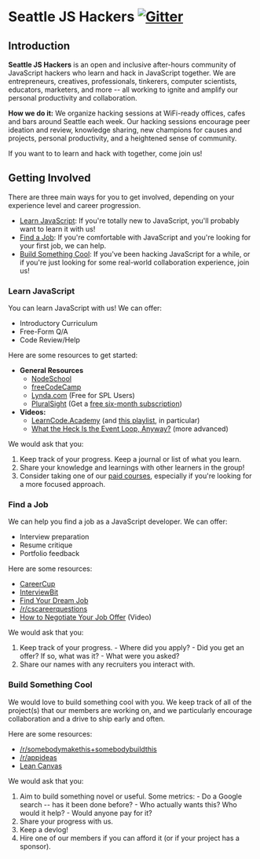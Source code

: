 # Seattle JS Hackers [![Gitter](https://badges.gitter.im/SeattleJSHackers/seattlejshackers.svg)](https://gitter.im/SeattleJSHackers/seattlejshackers?utm_source=badge&utm_medium=badge&utm_campaign=pr-badge)

## Introduction

**Seattle JS Hackers** is an open and inclusive after-hours community of JavaScript hackers who learn and hack in JavaScript together. We are entrepreneurs, creatives, professionals, tinkerers, computer scientists, educators, marketers, and more -- all working to ignite and amplify our personal productivity and collaboration.

**How we do it:** We organize hacking sessions at WiFi-ready offices, cafes and bars around Seattle each week. Our hacking sessions encourage peer ideation and review, knowledge sharing, new champions for causes and projects, personal productivity, and a heightened sense of community.

If you want to to learn and hack with together, come join us!


## Getting Involved

There are three main ways for you to get involved, depending on your experience level and career progression.

  - [Learn JavaScript](#learn-javascript): If you're totally new to JavaScript, you'll probably want to learn it with us!
  - [Find a Job](#find-a-job): If you're comfortable with JavaScript and you're looking for your first job, we can help.
  - [Build Something Cool](#build-something-cool): If you've been hacking JavaScript for a while, or if you're just looking for some real-world collaboration experience, join us!

### Learn JavaScript

You can learn JavaScript with us! We can offer:

  - Introductory Curriculum
  - Free-Form Q/A
  - Code Review/Help

Here are some resources to get started:

- **General Resources**
    - [NodeSchool](http://nodeschool.io/)
    - [freeCodeCamp](https://www.freecodecamp.com/)
    - [Lynda.com](https://www.spl.org/about-the-library/library-news-releases/lyndacom-319) (Free for SPL Users)
    - [PluralSight](https://www.pluralsight.com/) (Get a [free six-month subscription](https://absolute-sharepoint.com/2015/12/free-pluralsight-6-month-subscription.html))
- **Videos:**
    - [LearnCode.Academy](http://learncode.academy/) (and [this playlist](https://www.youtube.com/watch?v=JEq7Ehw-qk8&list=PLoYCgNOIyGABI011EYc-avPOsk1YsMUe_), in particular)
    - [What the Heck Is the Event Loop, Anyway?](https://www.youtube.com/watch?v=8aGhZQkoFbQ) (more advanced)

We would ask that you:

  1. Keep track of your progress. Keep a journal or list of what you learn.
  2. Share your knowledge and learnings with other learners in the group!
  3. Consider taking one of our [paid courses](http://www.galvanize.com/courses/javascript-foundations/), especially if you're looking for a more focused approach.


### Find a Job

We can help you find a job as a JavaScript developer. We can offer:

  - Interview preparation
  - Resume critique
  - Portfolio feedback

Here are some resources:

  - [CareerCup](https://www.careercup.com/)
  - [InterviewBit](https://www.interviewbit.com)
  - [Find Your Dream Job](http://www.iwillteachyoutoberich.com/find-your-dream-job/)
  - [/r/cscareerquestions](https://www.reddit.com/r/cscareerquestions/)
  - [How to Negotiate Your Job Offer](https://www.youtube.com/watch?v=km2Hd_xgo9Q) (Video)

We would ask that you:

  1. Keep track of your progress.
    - Where did you apply?
    - Did you get an offer? If so, what was it?
    - What were you asked?
  2. Share our names with any recruiters you interact with.


### Build Something Cool

We would love to build something cool with you. We keep track of all of the project(s) that our members are working on, and we particularly encourage collaboration and a drive to ship early and often.

Here are some resources:

  - [/r/somebodymakethis+somebodybuildthis](https://www.reddit.com/r/somebodymakethis+somebodybuildthis)
  - [/r/appideas](https://www.reddit.com/r/AppIdeas/)
  - [Lean Canvas](https://leanstack.com/lean-canvas/)

We would ask that you:

  1. Aim to build something novel or useful. Some metrics:
    - Do a Google search -- has it been done before?
    - Who actually wants this? Who would it help?
    - Would anyone pay for it?
  2. Share your progress with us.
  3. Keep a devlog!
  4. Hire one of our members if you can afford it (or if your project has a sponsor).
